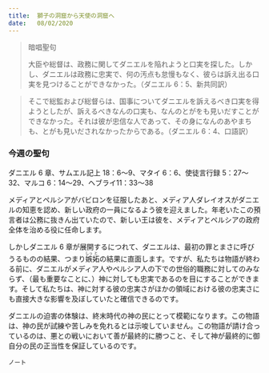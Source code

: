 ```yaml
---
title:  獅子の洞窟から天使の洞窟へ
date:   08/02/2020
---
```


> <p>暗唱聖句</p>
> 大臣や総督は、政務に関してダニエルを陥れようと口実を探した。しかし、ダニエルは政務に忠実で、何の汚点も怠慢もなく、彼らは訴え出る口実を見つけることができなかった。（ダニエル 6：5、新共同訳）

> <p></p>
> そこで総監および総督らは、国事についてダニエルを訴えるべき口実を得ようとしたが、訴えるべきなんの口実も、なんのとがをも見いだすことができなかった。それは彼が忠信な人であって、その身になんのあやまちも、とがも見いだされなかったからである。（ダニエル 6：4、口語訳）

### 今週の聖句
ダニエル 6 章、サムエル記上 18：6～9、マタイ 6：6、使徒言行録 5：27～32、マルコ 6：14～29、ヘブライ11：33～38

メディアとペルシアがバビロンを征服したあと、メディア人ダレイオスがダニエルの知恵を認め、新しい政府の一員になるよう彼を迎えました。年老いたこの預言者は公務に抜きん出ていたので、新しい王は彼を、メディアとペルシアの政府全体を治める役に任命します。

しかしダニエル 6 章が展開するにつれて、ダニエルは、最初の罪とまさに呼びうるものの結果、つまり<ruby>嫉<rt>しっ</rt>妬<rt>と</rt></ruby>の結果に直面します。ですが、私たちは物語が終わる前に、ダニエルがメディア人やペルシア人の下での世俗的職務に対してのみならず、（最も重要なことに、）神に対しても忠実であるのを目にすることができます。そして私たちは、神に対する彼の忠実さがほかの領域における彼の忠実さにも直接大きな影響を及ぼしていたと確信できるのです。

ダニエルの迫害の体験は、終末時代の神の民にとって模範になります。この物語は、神の民が試練や苦しみを免れるとは示唆していません。この物語が請け合っているのは、悪との戦いにおいて善が最終的に勝つこと、そして神が最終的に御自分の民の正当性を保証しているのです。

`ノート`